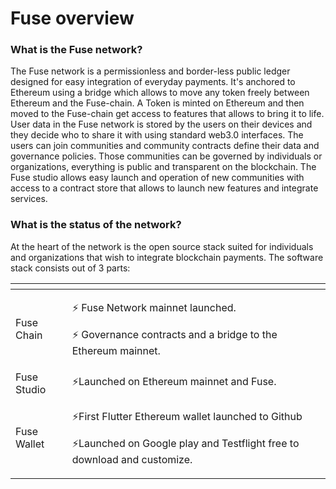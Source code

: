 # Fuse overview

### What is the Fuse network?

The Fuse network is a permissionless and border-less public ledger designed for easy integration of everyday payments. It's anchored to Ethereum using a bridge which allows to move any token freely between Ethereum and the Fuse-chain.  A Token is minted on Ethereum and then moved to the Fuse-chain get access to features that allows to bring it to life.  
User data in the Fuse network is stored by the users on their devices and they decide who to share it with using standard web3.0 interfaces. The users can join communities and community contracts define their data and governance policies. Those communities can be governed by individuals or organizations, everything is public and transparent on the blockchain. The Fuse studio allows easy launch and operation of new communities with access to a contract store that allows to launch new features and integrate services.

### What is the status of the network?

At the heart of the network is the open source stack suited for individuals and organizations that wish to integrate blockchain payments. The software stack consists out of 3 parts:

<table>
  <thead>
    <tr>
      <th style="text-align:left"></th>
      <th style="text-align:left"></th>
    </tr>
  </thead>
  <tbody>
    <tr>
      <td style="text-align:left">Fuse Chain</td>
      <td style="text-align:left">
        <p>&#x26A1; Fuse Network mainnet launched.</p>
        <p>&#x26A1; Governance contracts and a bridge to the Ethereum mainnet.</p>
      </td>
    </tr>
    <tr>
      <td style="text-align:left">Fuse Studio</td>
      <td style="text-align:left">&#x26A1;Launched on Ethereum mainnet and Fuse.</td>
    </tr>
    <tr>
      <td style="text-align:left">Fuse Wallet</td>
      <td style="text-align:left">
        <p>&#x26A1;First Flutter Ethereum wallet launched to Github</p>
        <p>&#x26A1;Launched on Google play and Testflight free to download and customize.</p>
      </td>
    </tr>
  </tbody>
</table>



